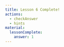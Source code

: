 ```yaml
---
title: Lesson 6 Complete!
actions:
  - checkAnswer
  - hints
material:
  lessonComplete:
    answer: 1
---
```

